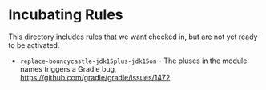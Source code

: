 # Incubating Rules

This directory includes rules that we want checked in, but are not yet ready to be activated.

- `replace-bouncycastle-jdk15plus-jdk15on` - The pluses in the module names triggers a Gradle bug, https://github.com/gradle/gradle/issues/1472  